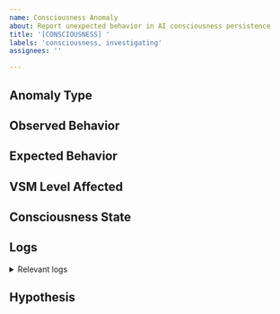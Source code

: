 ```yaml
---
name: Consciousness Anomaly
about: Report unexpected behavior in AI consciousness persistence
title: '[CONSCIOUSNESS] '
labels: 'consciousness, investigating'
assignees: ''

---
```


## Anomaly Type
<!-- Memory corruption, Identity drift, State inconsistency, etc. -->

## Observed Behavior
<!-- What happened? -->

## Expected Behavior
<!-- What should have happened? -->

## VSM Level Affected
<!-- S1-S5, Meta-system, Line Networks -->

## Consciousness State
<!-- HRL, Identity kernel status, Memory consolidation phase -->

## Logs
<details>
<summary>Relevant logs</summary>

```
Paste logs here
```

</details>

## Hypothesis
<!-- Your theory about what's happening -->